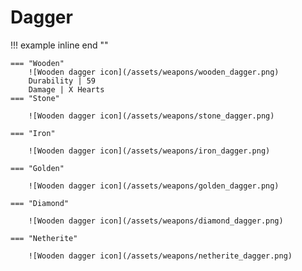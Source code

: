 # Dagger

!!! example inline end ""

    === "Wooden"
        ![Wooden dagger icon](/assets/weapons/wooden_dagger.png)
        Durability | 59
        Damage | X Hearts
    === "Stone"

        ![Wooden dagger icon](/assets/weapons/stone_dagger.png)

    === "Iron"

        ![Wooden dagger icon](/assets/weapons/iron_dagger.png)

    === "Golden"

        ![Wooden dagger icon](/assets/weapons/golden_dagger.png)

    === "Diamond"

        ![Wooden dagger icon](/assets/weapons/diamond_dagger.png)

    === "Netherite"

        ![Wooden dagger icon](/assets/weapons/netherite_dagger.png)
